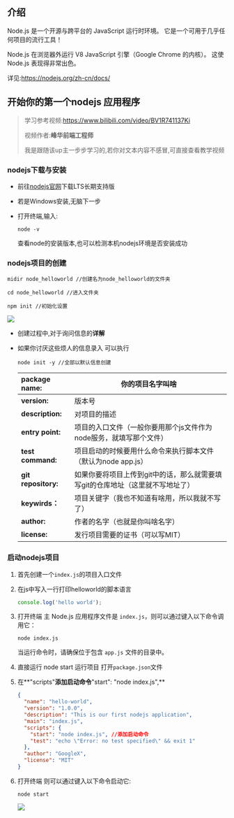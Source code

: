 ## 介绍

Node.js 是一个开源与跨平台的 JavaScript 运行时环境。 它是一个可用于几乎任何项目的流行工具！

Node.js 在浏览器外运行 V8 JavaScript 引擎（Google Chrome 的内核）。 这使 Node.js 表现得非常出色。

详见:https://nodejs.org/zh-cn/docs/



## 开始你的第一个nodejs 应用程序

> 学习参考视频:https://www.bilibili.com/video/BV1R741137Ki
>
> 视频作者:**峰华前端工程师** 
>
> 我是跟随该up主一步步学习的,若你对文本内容不感冒,可直接查看教学视频

### nodejs下载与安装

- 前往[nodejs官网](https://nodejs.org/en/)下载LTS长期支持版

- 若是Windows安装,无脑下一步

- 打开终端,输入:

  ```
  node -v 
  ```

  查看node的安装版本,也可以检测本机nodejs环境是否安装成功



### nodejs项目的创建



```shell
midir node_helloworld //创建名为node_helloworld的文件夹

cd node_helloworld //进入文件夹

npm init //初始化设置

```

![](https://cdn.jsdelivr.net/gh/aobocodoeo/imgbank@master/20210121132500.png)



- 创建过程中,对于询问信息的**详解**

- 如果你讨厌这些烦人的信息录入 可以执行

  ```shell
  node init -y //全部以默认信息创建
  ```
  
  | package name:       | 你的项目名字叫啥 |
  | :-- | ---- |
  | **version:**        | 版本号 |
  | **description:**    | 对项目的描述 |
  | **entry point:**    | 项目的入口文件（一般你要用那个js文件作为node服务，就填写那个文件） |
  | **test command:**   | 项目启动的时候要用什么命令来执行脚本文件（默认为node app.js） |
  | **git repository:** | 如果你要将项目上传到git中的话，那么就需要填写git的仓库地址（这里就不写地址了） |
  | **keywirds：**      | 项目关键字（我也不知道有啥用，所以我就不写了） |
  | **author:**         | 作者的名字（也就是你叫啥名字） |
  | **license:**        | 发行项目需要的证书（可以写MIT） |

### 启动nodejs项目

1. 首先创建一个`index.js`的项目入口文件

2. 在js中写入一行打印helloworld的脚本语言

   ```js
   console.log('hello world');
   ```

3. 打开终端 主 Node.js 应用程序文件是 `index.js`，则可以通过键入以下命令调用它：

   ```shell
   node index.js
   ```

   当运行命令时，请确保位于包含 `app.js` 文件的目录中。

4. 直接运行 node start 运行项目 打开`package.json`文件

5. 在**"scripts"**添加启动命令**"start": "node index.js",**

   ```json
   {
     "name": "hello-world",
     "version": "1.0.0",
     "description": "This is our first nodejs application",
     "main": "index.js",
     "scripts": {
       "start": "node index.js", //添加启动命令
       "test": "echo \"Error: no test specified\" && exit 1"
     },
     "author": "GoogleX",
     "license": "MIT"
   }
   ```

6. 打开终端 则可以通过键入以下命令启动它:

   ```shell
   node start
   ```

   ![](https://cdn.jsdelivr.net/gh/aobocodoeo/imgbank@master/20210121134614.png)